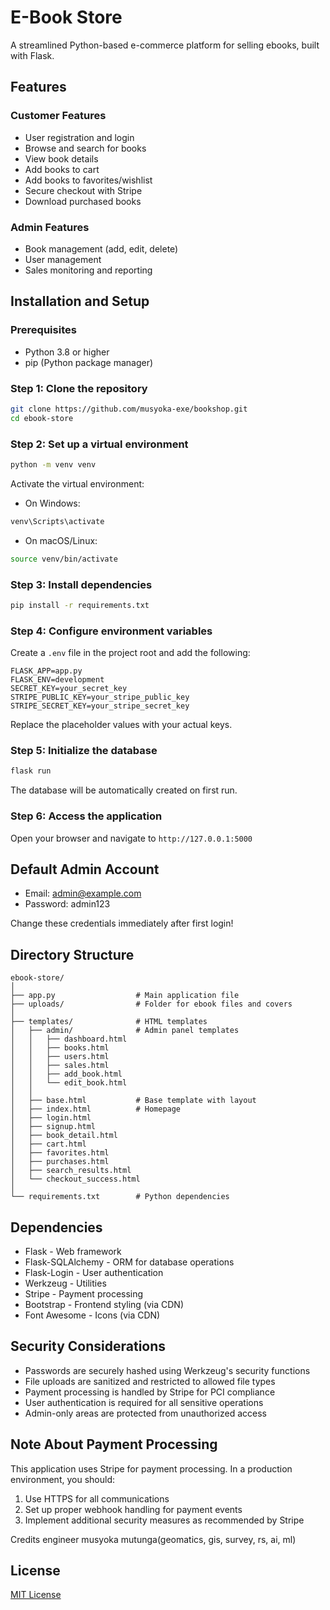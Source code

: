 # E-Book Store

A streamlined Python-based e-commerce platform for selling ebooks, built with Flask.

## Features

### Customer Features
- User registration and login
- Browse and search for books
- View book details
- Add books to cart
- Add books to favorites/wishlist
- Secure checkout with Stripe
- Download purchased books

### Admin Features
- Book management (add, edit, delete)
- User management
- Sales monitoring and reporting

## Installation and Setup

### Prerequisites
- Python 3.8 or higher
- pip (Python package manager)

### Step 1: Clone the repository

```bash
git clone https://github.com/musyoka-exe/bookshop.git
cd ebook-store
```

### Step 2: Set up a virtual environment

```bash
python -m venv venv
```

Activate the virtual environment:

- On Windows:
```bash
venv\Scripts\activate
```

- On macOS/Linux:
```bash
source venv/bin/activate
```

### Step 3: Install dependencies

```bash
pip install -r requirements.txt
```

### Step 4: Configure environment variables

Create a `.env` file in the project root and add the following:

```
FLASK_APP=app.py
FLASK_ENV=development
SECRET_KEY=your_secret_key
STRIPE_PUBLIC_KEY=your_stripe_public_key
STRIPE_SECRET_KEY=your_stripe_secret_key
```

Replace the placeholder values with your actual keys.

### Step 5: Initialize the database

```bash
flask run
```

The database will be automatically created on first run.

### Step 6: Access the application

Open your browser and navigate to `http://127.0.0.1:5000`

## Default Admin Account

- Email: admin@example.com
- Password: admin123

Change these credentials immediately after first login!

## Directory Structure

```
ebook-store/
│
├── app.py                  # Main application file
├── uploads/                # Folder for ebook files and covers
│   
├── templates/              # HTML templates
│   ├── admin/              # Admin panel templates
│   │   ├── dashboard.html
│   │   ├── books.html
│   │   ├── users.html
│   │   ├── sales.html
│   │   ├── add_book.html
│   │   └── edit_book.html
│   │
│   ├── base.html           # Base template with layout
│   ├── index.html          # Homepage
│   ├── login.html
│   ├── signup.html
│   ├── book_detail.html
│   ├── cart.html
│   ├── favorites.html
│   ├── purchases.html
│   ├── search_results.html
│   └── checkout_success.html
│
└── requirements.txt        # Python dependencies
```

## Dependencies

- Flask - Web framework
- Flask-SQLAlchemy - ORM for database operations
- Flask-Login - User authentication
- Werkzeug - Utilities
- Stripe - Payment processing
- Bootstrap - Frontend styling (via CDN)
- Font Awesome - Icons (via CDN)

## Security Considerations

- Passwords are securely hashed using Werkzeug's security functions
- File uploads are sanitized and restricted to allowed file types
- Payment processing is handled by Stripe for PCI compliance
- User authentication is required for all sensitive operations
- Admin-only areas are protected from unauthorized access

## Note About Payment Processing

This application uses Stripe for payment processing. In a production environment, you should:

1. Use HTTPS for all communications
2. Set up proper webhook handling for payment events
3. Implement additional security measures as recommended by Stripe

Credits
engineer musyoka mutunga(geomatics, gis, survey, rs, ai, ml)

## License

[MIT License](LICENSE)
